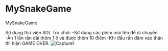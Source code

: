 # MySnakeGame
MySnakeGame

Sử dụng thư viện SDL
Trò chơi:
-Sử dụng các phím mũi tên để di chuyển
-Ăn 1 lần rắn dài thêm 1 ô và được thêm 10 điểm
-Khi đầu rắn đâm vào thân thì hiện GAME OVER. 
![Capture1](https://user-images.githubusercontent.com/54406682/117641527-73cb5d00-b1b0-11eb-8aa0-db35b7248678.JPG)


